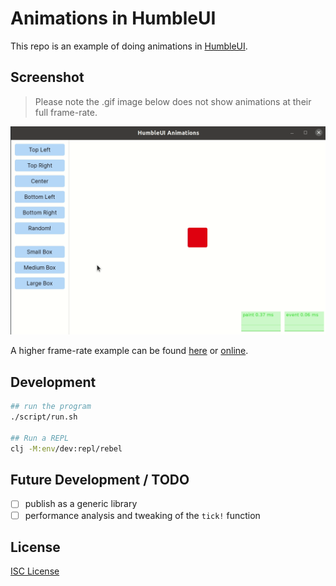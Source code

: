 # Animations in HumbleUI

This repo is an example of doing animations in [HumbleUI].

[HumbleUI]:https://github.com/HumbleUI/HumbleUI

## Screenshot

> Please note the .gif image below does not show animations at their full frame-rate.

<img src="images/demo.gif">

A higher frame-rate example can be found [here] or [online].

[here]:images/2022-09-24-humbleui-animations.webm
[online]:https://oakmac.com/2022-09-24-humbleui-animations.webm

## Development

```sh
## run the program
./script/run.sh

## Run a REPL
clj -M:env/dev:repl/rebel
```

## Future Development / TODO

- [ ] publish as a generic library
- [ ] performance analysis and tweaking of the `tick!` function

## License

[ISC License](LICENSE.md)

